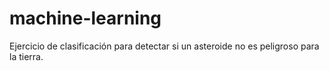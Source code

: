 # machine-learning
Ejercicio de clasificación para detectar si un asteroide no es peligroso para la tierra.
